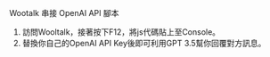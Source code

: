 Wootalk 串接 OpenAI API 腳本
1. 訪問Wooltalk，接著按下F12，將js代碼貼上至Console。
2. 替換你自己的OpenAI API Key後即可利用GPT 3.5幫你回覆對方訊息。
